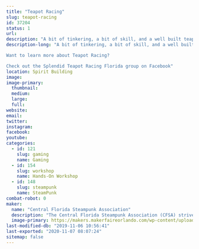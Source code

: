 ```yaml
---
title: "Teapot Racing"
slug: teapot-racing
id: 37204
status: 1
url: 
description: "A bit of tinkering, a bit of skill, and a well built teapot - Splendid Teapot Racing is a Steampunk sport not to miss! Test your skills on our race course with our Formula Tea Racers, and race for pride and bragging rights.  We will have daily time trials, so come see how you stack up against other racers! Have your own teapot racer? Take a lap or two around our track and walk away with an exclusive token from the Central Florida Steampunk Association. Racing is available throughout the day and open to RC race drivers novice to advanced."
description-long: "A bit of tinkering, a bit of skill, and a well built teapot - Splendid Teapot Racing is a Steampunk sport not to miss! Test your skills on our race course with our Formula Tea Racers, and race for pride and bragging rights.  We will have daily time trials, so come see how you stack up against other racers! Have your own teapot racer? Take a lap or two around our track and walk away with an exclusive token from the Central Florida Steampunk Association. Racing is available throughout the day and open to RC race drivers novice to advanced.

Want to learn more about Teapot Racing?

Check out the Splendid Teapot Racing Florida group on Facebook"
location: Spirit Building
image: 
image-primary:
  thumbnail: 
  medium: 
  large: 
  full: 
website: 
email: 
twitter: 
instagram: 
facebook: 
youtube: 
categories:
  - id: 121
    slug: gaming
    name: Gaming
  - id: 154
    slug: workshop
    name: Hands-On Workshop
  - id: 148
    slug: steampunk
    name: SteamPunk
combat-robot: 0
maker:
  name: "Central Florida Steampunk Association"
  description: "The Central Florida Steampunk Association (CFSA) strives to bring Steampunk to anyone who is interested in the genre, or interested in learning how we make our props and costumes.  Our members have experience in leather working, jewelry making, sewing, prop making, simple wearable electronics, and much more.  We frequently hold classes in an effort to share our knowledge base and encourage learners to try new skills.  We'll have several items on display to showcase some of the skills and classes we have to offer.  "
  image-primary: https://makers.makerfaireorlando.com/wp-content/uploads/2017/10/Adobe-Spark-1-1024x1024.jpg
last-modified-db: "2019-11-06 10:56:41"
last-exported: "2020-11-07 08:07:24"
sitemap: false
---
```

